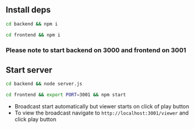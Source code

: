 ## Install deps

```sh
cd backend && npm i
```

```sh
cd frontend && npm i
```

### Please note to start backend on 3000 and frontend on 3001
## Start server
```sh
cd backend && node server.js
```

```sh
cd frontend && export PORT=3001 && npm start
```


- Broadcast start automatically but viewer starts on click of play button
- To view the broadcast navigate to `http://localhost:3001/viewer` and click play button